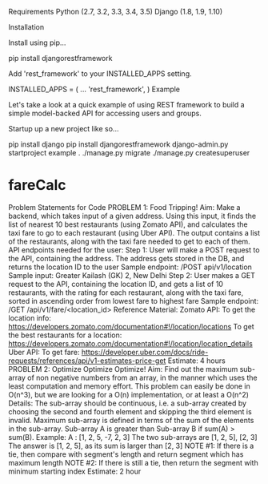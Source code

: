 Requirements
   Python (2.7, 3.2, 3.3, 3.4, 3.5)
   Django (1.8, 1.9, 1.10)

Installation

Install using pip...

pip install djangorestframework

Add 'rest_framework' to your INSTALLED_APPS setting.

INSTALLED_APPS = (
    ...
    'rest_framework',
)
Example

Let's take a look at a quick example of using REST framework to build a simple model-backed API for accessing users and groups.

Startup up a new project like so...

pip install django
pip install djangorestframework
django-admin.py startproject example .
./manage.py migrate
./manage.py createsuperuser

# fareCalc
Problem Statements for Code
PROBLEM 1: Food Tripping!
Aim: Make a backend, which takes input of a given address. Using this input, it finds the list of nearest 10 best restaurants (using Zomato API), and calculates the taxi fare to go to each restaurant (using Uber API). The output contains a list of the restaurants, along with the taxi fare needed to get to each of them.
API endpoints needed for the user:
Step 1: User will make a POST request to the API, containing the address. The address gets stored in the DB, and returns the location ID to the user
Sample endpoint: /POST api/v1/location
Sample input: Greater Kailash (GK) 2, New Delhi
Step 2: User makes a GET request to the API, containing the location ID, and gets a list of 10 restaurants, with the rating for each restaurant, along with the taxi fare, sorted in ascending order from lowest fare to highest fare
Sample endpoint: /GET /api/v1/fare/<location_id>
Reference Material:
Zomato API:
To get the location info: https://developers.zomato.com/documentation#!/location/locations
To get the best restaurants for a location: https://developers.zomato.com/documentation#!/location/location_details
Uber API:
To get fare: https://developer.uber.com/docs/ride-requests/references/api/v1-estimates-price-get
Estimate: 4 hours
PROBLEM 2: Optimize Optimize Optimize!
Aim: Find out the maximum sub-array of non negative numbers from an array, in the manner which uses the least computation and memory effort.
This problem can easily be done in O(n^3), but we are looking for a O(n) implementation, or at least a O(n^2)
Details:
The sub-array should be continuous, i.e. a sub-array created by choosing the second and fourth element and skipping the third element is invalid.
Maximum sub-array is defined in terms of the sum of the elements in the sub-array. Sub-array A is greater than Sub-array B if sum(A) > sum(B).
Example:
A : [1, 2, 5, -7, 2, 3]
The two sub-arrays are [1, 2, 5], [2, 3]
The answer is [1, 2, 5], as its sum is larger than [2, 3]
NOTE #1: If there is a tie, then compare with segment's length and return segment which has maximum length
NOTE #2: If there is still a tie, then return the segment with minimum starting index
Estimate: 2 hour

